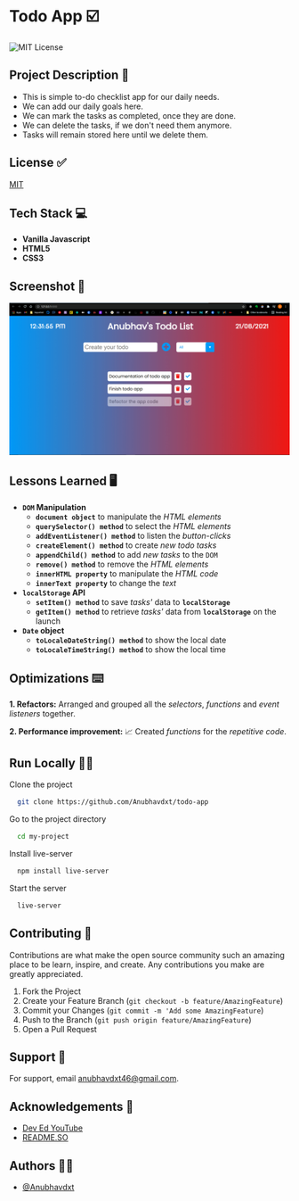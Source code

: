 # Todo App ☑️

![MIT License](https://img.shields.io/apm/l/atomic-design-ui.svg?)

## Project Description 📑

- This is simple to-do checklist app for our daily needs.
- We can add our daily goals here.
- We can mark the tasks as completed, once they are done.
- We can delete the tasks, if we don't need them anymore.
- Tasks will remain stored here until we delete them.

## License ✅

[MIT](https://github.com/tterb/atomic-design-ui/blob/master/LICENSEs)

## Tech Stack 💻

- **Vanilla Javascript**
- **HTML5**
- **CSS3**

## Screenshot 📸

![App Screenshot](images/todo-app-screenshot.jpg)

## Lessons Learned 🖥️

- **`DOM` Manipulation**
  - **`document object`** to manipulate the _HTML elements_
  - **`querySelector() method`** to select the _HTML elements_
  - **`addEventListener() method`** to listen the _button-clicks_
  - **`createElement() method`** to create _new todo tasks_
  - **`appendChild() method`** to add _new tasks_ to the `DOM`
  - **`remove() method`** to remove the _HTML elements_
  - **`innerHTML property`** to manipulate the _HTML code_
  - **`innerText property`** to change the _text_
- **`localStorage` API**
  - **`setItem() method`** to save _tasks'_ data to **`localStorage`**
  - **`getItem() method`** to retrieve _tasks'_ data from **`localStorage`** on the launch
- **`Date` object**
  - **`toLocaleDateString() method`** to show the local date
  - **`toLocaleTimeString() method`** to show the local time

## Optimizations ⌨️

**1. Refactors:**
Arranged and grouped all the _selectors_, _functions_ and _event listeners_ together.

**2. Performance improvement:** 📈
Created _functions_ for the _repetitive code_.

## Run Locally 🧑‍💻

Clone the project

```bash
  git clone https://github.com/Anubhavdxt/todo-app
```

Go to the project directory

```bash
  cd my-project
```

Install live-server

```bash
  npm install live-server
```

Start the server

```bash
  live-server
```

## Contributing 🤝

Contributions are what make the open source community such an amazing place to be learn, inspire, and create. Any contributions you make are greatly appreciated.

1. Fork the Project
2. Create your Feature Branch (`git checkout -b feature/AmazingFeature`)
3. Commit your Changes (`git commit -m 'Add some AmazingFeature`)
4. Push to the Branch (`git push origin feature/AmazingFeature`)
5. Open a Pull Request

## Support 📧

For support, email anubhavdxt46@gmail.com.

## Acknowledgements 🙏

- [Dev Ed YouTube](https://www.youtube.com/channel/UClb90NQQcskPUGDIXsQEz5Q)
- [README.SO](https://readme.so)

## Authors 👨‍💻

- [@Anubhavdxt](https://www.github.com/Anubhavdxt)
